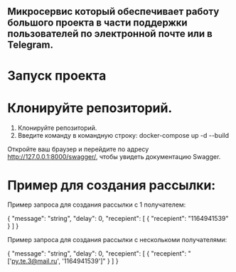 ##  Микросервис который обеспечивает работу большого проекта в части поддержки пользователей по электронной почте или в Telegram.

# Запуск проекта

# Клонируйте репозиторий.

1) Клонируйте репозиторий.
2) Введите команду в командную строку: docker-compose up -d --build

Откройте ваш браузер и перейдите по адресу http://127.0.0.1:8000/swagger/, чтобы увидеть документацию Swagger.


# Пример для создания рассылки:

Пример запроса для создания рассылки c 1 получателем:

{
  "message": "string",
  "delay": 0,
  "recepient": [
    {
      "recepient": "1164941539"
    }
  ]
}

Пример запроса для создания рассылки с несколькоми получателями:

{
  "message": "string",
  "delay": 0,
  "recepient": [
    {
      "recepient": "['py.te.3@mail.ru', '1164941539']"
    }
  ]
}
